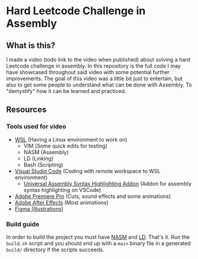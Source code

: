 # Hard Leetcode Challenge in Assembly

## What is this?

I made a video (todo link to the video when published) about solving a hard Leetcode challenge in assembly. In this repository is the full code I may have showcased throughout 
said video with some potential further improvements. The goal of this video was a little bit just to entertain, but also to get some people
to understand what can be done with Assembly. To "demystify" how it can be learned and practiced.

## Resources

### Tools used for video

- [WSL](https://learn.microsoft.com/en-us/windows/wsl/install) (Having a Linux environment to work on)
  - VIM (Some quick edits for testing)
  - NASM (Assembly)
  - LD (Linking)
  - Bash (Scripting)
- [Visual Studio Code](https://code.visualstudio.com/) (Coding with remote workspace to WSL environment)
  - [Universal Assembly Syntax Highlighting Addon](https://github.com/haxo-games/Universal-Assembly-Syntax-Highlighting) (Addon for assembly syntax highlighting on VSCode)
- [Adobe Premiere Pro](https://www.adobe.com/products/premiere.html) (Cuts, sound effects and some animations)
- [Adobe After Effects](https://www.adobe.com/ca/products/aftereffects.html) (Most animations)
- [Figma (Illustrations)](https://www.figma.com/best-practices/team-file-organization)

### Build guide

In order to build the project you must have [NASM](https://www.nasm.us/) and [LD](https://linux.die.net/man/1/ld). That's it. Run the `build.sh` script and you should end up with a `main` binary file in a generated `build/` directory if the scripts succeeds.